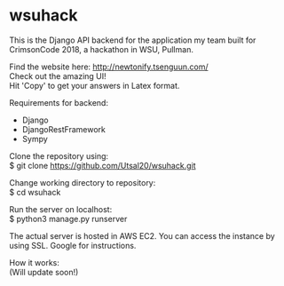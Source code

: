 # wsuhack
This is the Django API backend for the application my team built for CrimsonCode 2018, a hackathon in WSU, Pullman. 
  
Find the website here: http://newtonify.tsenguun.com/  
Check out the amazing UI!  
Hit 'Copy' to get your answers in Latex format.  
  
Requirements for backend:  
- Django  
- DjangoRestFramework  
- Sympy  
  
Clone the repository using:  
$ git clone https://github.com/Utsal20/wsuhack.git  
  
Change working directory to repository:  
$ cd wsuhack  
  
Run the server on localhost:  
$ python3 manage.py runserver  
  
The actual server is hosted in AWS EC2. You can access the instance by using SSL. Google for instructions.  
  
How it works:  
(Will update soon!)
